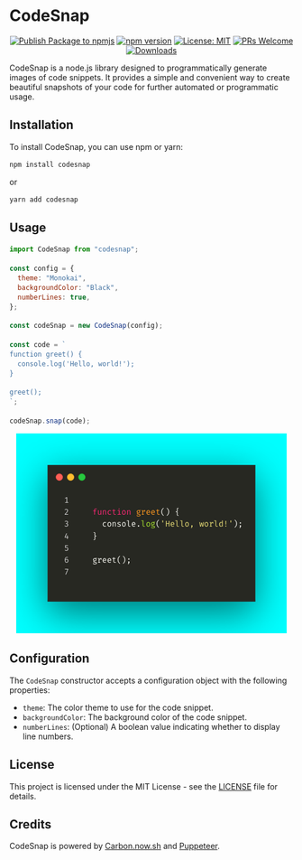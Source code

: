 # CodeSnap

<!-- markdownlint-disable MD029 -->
<!-- markdownlint-disable MD033 -->
<div align="center">

[![Publish Package to npmjs](https://github.com/francosion042/codesnap/actions/workflows/npm-publish.yml/badge.svg)](https://github.com/francosion042/codesnap/actions/workflows/npm-publish.yml) [![npm version](https://img.shields.io/npm/v/codesnap.svg?style=flat-square)](https://www.npmjs.org/package/codesnap) [![License: MIT](https://img.shields.io/badge/License-MIT-yellow.svg)](https://opensource.org/licenses/MIT) [![PRs Welcome](https://img.shields.io/badge/PRs-welcome-brightgreen.svg)](http://makeapullrequest.com) [![Downloads](https://img.shields.io/npm/dm/codesnap.svg)](https://www.npmjs.com/package/codesnap)

</div>

CodeSnap is a node.js library designed to programmatically generate images of code snippets. It provides a simple and convenient way to create beautiful snapshots of your code for further automated or programmatic usage.

## Installation

To install CodeSnap, you can use npm or yarn:

```bash
npm install codesnap
```

or

```bash
yarn add codesnap
```

## Usage

```javascript
import CodeSnap from "codesnap";

const config = {
  theme: "Monokai",
  backgroundColor: "Black",
  numberLines: true,
};

const codeSnap = new CodeSnap(config);

const code = `
function greet() {
  console.log('Hello, world!');
}

greet();
`;

codeSnap.snap(code);
```
<div align="center">
    <img src="examples/codeSnapshot-example.png">
</div>

## Configuration

The `CodeSnap` constructor accepts a configuration object with the following properties:

- `theme`: The color theme to use for the code snippet.
- `backgroundColor`: The background color of the code snippet.
- `numberLines`: (Optional) A boolean value indicating whether to display line numbers.

## License

This project is licensed under the MIT License - see the [LICENSE](LICENSE) file for details.

## Credits

CodeSnap is powered by [Carbon.now.sh](https://carbon.now.sh/) and [Puppeteer](https://github.com/puppeteer/puppeteer).

```markdown

```
